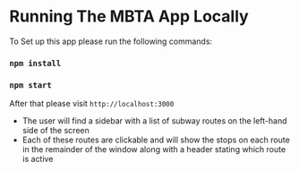 # Running The MBTA App Locally

To Set up this app please run the following commands: 
### `npm install`
### `npm start`
After that please visit `http://localhost:3000`
 - The user will find a sidebar with a list of subway routes on the left-hand side of the screen
 - Each of these routes are clickable and will show the stops on each route in the remainder of the window 
 along with a header stating which route is active